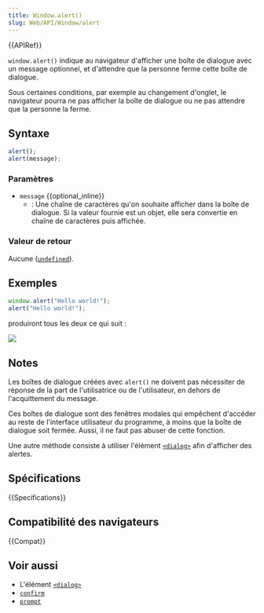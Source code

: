 ```yaml
---
title: Window.alert()
slug: Web/API/Window/alert
---
```


{{APIRef}}

`window.alert()` indique au navigateur d'afficher une boîte de dialogue avec un message optionnel, et d'attendre que la personne ferme cette boîte de dialogue.

Sous certaines conditions, par exemple au changement d'onglet, le navigateur pourra ne pas afficher la boîte de dialogue ou ne pas attendre que la personne la ferme.

## Syntaxe

```js
alert();
alert(message);
```

### Paramètres

- `message` {{optional_inline}}
  - : Une chaîne de caractères qu'on souhaite afficher dans la boîte de dialogue. Si la valeur fournie est un objet, elle sera convertie en chaîne de caractères puis affichée.

### Valeur de retour

Aucune ([`undefined`](/fr/docs/Web/JavaScript/Reference/Global_Objects/undefined)).

## Exemples

```js
window.alert("Hello world!");
alert("Hello world!");
```

produiront tous les deux ce qui suit&nbsp;:

![](alerthelloworld.png)

## Notes

Les boîtes de dialogue créées avec `alert()` ne doivent pas nécessiter de réponse de la part de l'utilisatrice ou de l'utilisateur, en dehors de l'acquittement du message.

Ces boîtes de dialogue sont des fenêtres modales qui empêchent d'accéder au reste de l'interface utilisateur du programme, à moins que la boîte de dialogue soit fermée. Aussi, il ne faut pas abuser de cette fonction.

Une autre méthode consiste à utiliser l'élément [`<dialog>`](/fr/docs/Web/HTML/Element/dialog) afin d'afficher des alertes.

## Spécifications

{{Specifications}}

## Compatibilité des navigateurs

{{Compat}}

## Voir aussi

- L'élément [`<dialog>`](/fr/docs/Web/HTML/Element/dialog)
- [`confirm`](/fr/docs/Web/API/Window/confirm)
- [`prompt`](/fr/docs/Web/API/Window/prompt)
